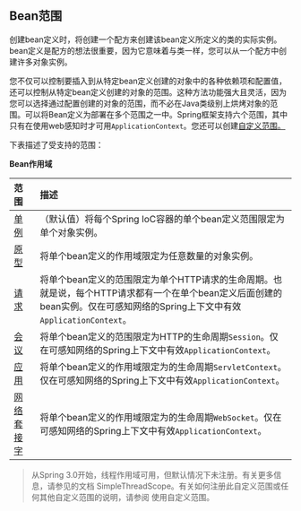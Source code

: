 ## Bean范围

创建bean定义时，将创建一个配方来创建该bean定义所定义的类的实际实例。bean定义是配方的想法很重要，因为它意味着与类一样，您可以从一个配方中创建许多对象实例。

您不仅可以控制要插入到从特定bean定义创建的对象中的各种依赖项和配置值，还可以控制从特定bean定义创建的对象的范围。这种方法功能强大且灵活，因为您可以选择通过配置创建的对象的范围，而不必在Java类级别上烘烤对象的范围。可以将Bean定义为部署在多个范围之一中。Spring框架支持六个范围，其中只有在使用web感知时才可用`ApplicationContext`。您还可以创建[自定义范围。](https://docs.spring.io/spring/docs/5.2.5.RELEASE/spring-framework-reference/core.html#beans-factory-scopes-custom)

下表描述了受支持的范围：

**Bean作用域**

| 范围 | 描述 |
| :--- | :--- |
| [单例](https://docs.spring.io/spring/docs/5.2.5.RELEASE/spring-framework-reference/core.html#beans-factory-scopes-singleton) | （默认值）将每个Spring IoC容器的单个bean定义范围限定为单个对象实例。 |
| [原型](https://docs.spring.io/spring/docs/5.2.5.RELEASE/spring-framework-reference/core.html#beans-factory-scopes-prototype) | 将单个bean定义的作用域限定为任意数量的对象实例。 |
| [请求](https://docs.spring.io/spring/docs/5.2.5.RELEASE/spring-framework-reference/core.html#beans-factory-scopes-request) | 将单个bean定义的范围限定为单个HTTP请求的生命周期。也就是说，每个HTTP请求都有一个在单个bean定义后面创建的bean实例。仅在可感知网络的Spring上下文中有效`ApplicationContext`。 |
| [会议](https://docs.spring.io/spring/docs/5.2.5.RELEASE/spring-framework-reference/core.html#beans-factory-scopes-session) | 将单个bean定义的范围限定为HTTP的生命周期`Session`。仅在可感知网络的Spring上下文中有效`ApplicationContext`。 |
| [应用](https://docs.spring.io/spring/docs/5.2.5.RELEASE/spring-framework-reference/core.html#beans-factory-scopes-application) | 将单个bean定义的作用域限定为的生命周期`ServletContext`。仅在可感知网络的Spring上下文中有效`ApplicationContext`。 |
| [网络套接字](https://docs.spring.io/spring/docs/5.2.5.RELEASE/spring-framework-reference/web.html#websocket-stomp-websocket-scope) | 将单个bean定义的作用域限定为的生命周期`WebSocket`。仅在可感知网络的Spring上下文中有效`ApplicationContext`。 |

> 从Spring 3.0开始，线程作用域可用，但默认情况下未注册。有关更多信息，请参见的文档 SimpleThreadScope。有关如何注册此自定义范围或任何其他自定义范围的说明，请参阅 使用自定义范围。



